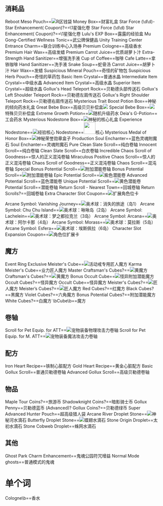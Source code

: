 ## 消耗品
Reboot Meso Pouch==<img src="upload/attach/202011/2_2KM52V6KF8DU5PR.png">R区钱袋
Money Box==财富礼盒
Star Force (\d\d)\-Star Enhancement( Coupon)?==\1星强化卷
Star Force (\d\d) Star Enhancement( Coupon)?==\1星强化卷
Lulu's EXP Box==露露的经验盒
Mu Gong-Certified Wellness Tonic==武公牌保健品
Unity Training Center Entrance Charm==联合训练中心入场券
Premium Cologne==高级香水
Premium Hair Wax==高级发蜡
Premium Carrot Juice==优质胡萝卜汁
Extra-Strength Hand Sanitizer==增强洗手液
Cup of Coffee==咖啡
Cafe Latte==拿铁咖啡
Hand Sanitizer==洗手液
Snake Soup==蛇骨汤
Carrot Juice==胡萝卜汁
Hair Wax==发蜡
Suspicious Mineral Pouch==奇怪的矿物包
Suspicious Herb Pouch==奇怪的草药包
Basic Item Crystal==普通水晶
Intermediate Item Crystal==中级水晶
Advanced Item Crystal==高级水晶
Superior Item Crystal==超级水晶
Gollux's Head Teleport Rock==贝勒德头部传送石
Gollux's Left Shoulder Teleport Rock==贝勒德左肩传送石
Gollux's Right Shoulder Teleport Rock==贝勒德右肩传送石
Mysterious Trait Boost Potion Box==神秘的倾向药水礼盒
Great Bebe Box==<span kdclassjsq="XMtooltip">高级贝贝补偿盒<span kdclassjsq="XMtooltiptext"><img src="https://i.loli.net/2020/05/24/vhKQWje8znZqytx.png"/></span></span>
Special Bebe Box==<img src="upload/attach/202007/2_CM4SR5MJ6KH29PJ.png">特殊贝贝补偿盒
Extreme Growth Potion==<img src="upload/attach/202006/2_3T9PR7WG9699XCM.png">随机升级药水
Deia's G-Potion==工会药水
Mysterious Nodestone Box==<img src="upload/attach/202011/2_VYZTBB6TYKFJZGT.png">神秘的核心礼盒
Experience Nodestone==<img src="upload/attach/202011/2_EQDXHM4G5NXS4MV.png">经验核心
Nodestone==<img src="upload/attach/202011/2_HZNZKFYT4MKPX59.png" width="38" height="38">核心
Mysterious Medal of Honor Box==<img src="upload/attach/202011/2_BWMK4CVQKXKTA4M.png">神秘荣誉勋章盒子
Production Soul Enchanter==蓝色灵魂附魔石
Soul Enchanter==灵魂附魔石
Pure Clean Slate Scroll==纯白卷轴
Innocent  Scroll==纯白卷轴
Clean Slate Scroll==白衣卷轴
Incredible Chaos Scroll of Goodness==惊人的正义混沌卷轴
Miraculous Positive Chaos Scroll==惊人的正义混沌卷轴
Chaos Scroll of Goodness==正义混沌卷轴
Chaos Scroll==混沌卷轴
Special Bonus Potential Scroll==<img src="upload/attach/202011/2_XYTXMAGVWVBW63X.png">附加潜能卷轴
Bonus Potential Scroll==<img src="upload/attach/202011/2_XYTXMAGVWVBW63X.png">附加潜能卷轴
Epic Potential Scroll==<img src="upload/attach/202011/2_AQZ6TNTQG63YVQH.png">紫色潜能卷
Advanced Potential Scroll==蓝色潜能卷
Unique Potential Scroll==<img src="upload/attach/202007/2_5JUV558VGM8MN95.png">黄色潜能卷
Potential Scroll==潜能卷轴
Return Scroll - Nearest Town==回城卷轴
Return Scrolls?==回城卷轴
Extra Character Slot Coupon==<img src="upload/attach/202011/2_XWZZBNMYY6GA66M.png">扩展角色位卡

Arcane Symbol: Vanishing Journey==<img src="upload/attach/202011/2_JN99EM2MYWDH9S3.png">奥术球：消失的旅途（岛1）
Arcane Symbol: Chu Chu Island==<img src="upload/attach/202011/2_T7EUD7KQQK382VJ.png">奥术球：啾啾岛（2岛）
Arcane Symbol: Lachelein==<img src="upload/attach/202011/2_ZCYD3749VXAMDGR.png">奥术球：梦之都拉克兰（3岛）
Arcane Symbol: Arcana==<img src="upload/attach/202011/2_9EMWKKNB7M72M2P.png">奥术球：阿尔卡那（4岛）
Arcane Symbol: Morass==<img src="upload/attach/202011/2_CQ954V2B7QQ7GJH.png">奥术球：莫拉斯（5岛）
Arcane Symbol: Esfera==<img src="upload/attach/202011/2_UVRH3FEUYU79YBP.png">奥术球：埃斯佩拉（6岛）
Character Slot Expansion Coupon==<img src="upload/attach/202011/2_7MMVBHT2ZNYZXEB.png">角色位扩展卡


## 魔方
Event Ring Exclusive Meister's Cube==<img src="upload/attach/202011/2_DRBMWVFCUTPFWW8.png">活动戒专用匠人魔方
Karma Meister's Cube==业力匠人魔方
Master Craftsman's Cubes?==<img src="upload/attach/202011/2_NCK8WR9YWBBH4KA.png">黄魔方
Craftsman's Cubes?==<img src="upload/attach/202011/2_NCK8WR9YWBBH4KA.png">黄魔方
Bonus Occult Cube==<img src="upload/attach/202011/2_A8WHB6AHYNBEP2E.png">怪异附加潜能魔方
Occult Cubes?==怪异魔方
Occult Cube==怪异魔方
Meister's Cubes?==<img src="upload/attach/202011/2_DRBMWVFCUTPFWW8.png">匠人魔方
Meister’s Cubes?==<img src="upload/attach/202011/2_DRBMWVFCUTPFWW8.png">匠人魔方
Red Cubes?==红魔方
Black Cubes?==黑魔方
Violet Cubes?==六角魔方
Bonus Potential Cubes?==附加潜能魔方
White Cubes?==白魔方
\bCube\b==魔方

## 卷轴
Scroll for Pet Equip. for ATT==<img src="upload/attach/202011/2_9GMDCNP9F5VVWNW.png">宠物装备物理攻击力卷轴
Scroll for Pet Equip. for M. ATT==<img src="upload/attach/202011/2_5K9ZWRAZJDTF8MV.png">宠物装备魔法攻击力卷轴

## 配方
Iron Heart Recipe==铁制心脏配方
Gold Heart Recipe==黄金心脏配方
Basic Gollux Scroll==普通贝勒德卷轴
Advanced Gollux Scroll==高级贝勒德卷轴

## 物品
Maple Tour Coins?==旅游币
Shadowknight Coins?==暗影骑士币
Gollux Penny==贝勒德蓝币
(Advanced)? Gollux Coins?==贝勒德绿币
Super Advanced Hunter Pouch==超高级猎人袋
Arcane River Droplet Stone==<img src="upload/attach/202011/2_9A2R5UAC9SPN9T7.png">神秘河水滴石
Butterfly Droplet Stone==<img src="upload/attach/202011/2_49VAWPPPGR3PJ9N.png">蝶翅水滴石
Stone Origin Droplet==太初水滴石
Stone Cobweb Droplet==蛛网水滴石



## 其他

Ghost Park Charm Enhancement==鬼魂公园符咒增益
Normal Mode ghosts==普通模式的鬼魂




# 单个词

Cologne\b==香水


